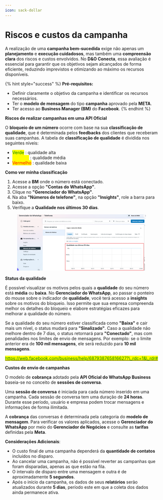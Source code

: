 ```yaml
---
icon: sack-dollar
---
```


# Riscos e custos da campanha

A realização de uma **campanha bem-sucedida** exige não apenas um **planejamento** e **execução cuidadosos**, mas também uma **compreensão clara** dos riscos e custos envolvidos. No **D\&O Conecta**, essa avaliação é essencial para garantir que os objetivos sejam alcançados de forma eficiente, reduzindo imprevistos e otimizando ao máximo os recursos disponíveis.

{% hint style="success" %}
**Pré-requisitos:**

* Definir claramente o objetivo da campanha e identificar os recursos necessários.
* Ter o **modelo de mensagem** do tipo **campanha** aprovado pela **META**.
* Ter acesso ao **Business Manager (BM)** do **Facebook**.
{% endhint %}

**Riscos de realizar campanhas em uma API Oficial**

O **bloqueio de um número** ocorre com base na sua **classificação de qualidade**, que é determinada pelos **feedbacks** dos clientes que receberam suas campanhas. A tabela de **classificação de qualidade** é dividida nos seguintes níveis:

* <mark style="color:green;">Verde</mark> : qualidade alta
* <mark style="color:yellow;">Amarelo</mark> : qualidade média
* <mark style="color:red;">Vermelho</mark> : qualidade baixa

**Como ver minha classificação**

1. Acesse a **BM** onde o número está conectado.
2. Acesse a opção **"Contas do WhatsApp"**.
3. Clique no **"Gerenciador do WhatsApp"**.
4. Na aba **"Números de telefone"**, na opção **"Insights"**, role a barra para baixo.
5. Verifique a **Qualidade nos últimos 30 dias**.

<figure><img src="../../.gitbook/assets/image (667).png" alt=""><figcaption></figcaption></figure>

**Status da qualidade**

É possível visualizar os motivos pelos quais a **qualidade** do seu número está **média** ou **baixa**. No **Gerenciador do WhatsApp**, ao passar o ponteiro do mouse sobre o indicador de **qualidade**, você terá acesso a **insights** sobre os motivos do bloqueio. Isso permite que sua empresa compreenda melhor os detalhes do bloqueio e elabore estratégias eficazes para melhorar a qualidade do número.

Se a qualidade do seu número estiver classificada como **"Baixa"** e cair mais um nível, o status mudará para **"Sinalizado"**. Caso a qualidade não melhore dentro de 7 dias, o status retornará para **"Conectado"**, mas com penalidades nos limites de envio de mensagens. Por exemplo: se o limite anterior era de **100 mil mensagens**, ele será reduzido para **10 mil mensagens**.

[<mark style="color:green;">https://web.facebook.com/business/help/687938765816627?\_rdc=1&\_rdr#</mark>](https://web.facebook.com/business/help/687938765816627?_rdc=1&_rdr)

**Custos de envio de campanhas**

O modelo de **cobrança** adotado pela **API Oficial do WhatsApp Business** baseia-se no conceito de **sessões de conversa**.

Uma **sessão de conversa** é iniciada para cada número inserido em uma campanha. Cada sessão de conversa tem uma duração de **24 horas**. Durante esse período, usuário e empresa podem trocar mensagens e informações de forma ilimitada.

A **cobrança** das conversas é determinada pela categoria do **modelo de mensagem**. Para verificar os valores aplicados, acesse o **Gerenciador do WhatsApp** por meio do **Gerenciador de Negócios** e consulte as **tarifas** definidas pela **Meta**.

**Considerações Adicionais**:

* O custo final de uma campanha dependerá da **quantidade de contatos** incluídos no disparo.
* Ao cancelar uma campanha, não é possível reverter as campanhas que foram disparadas, apenas as que estão na fila.
* O intervalo de disparo entre uma mensagem e outra é de aproximadamente **5 segundos**.
* Após o início da campanha, os dados de seus **relatórios** serão atualizados durante **5 dias**, período este em que a coleta dos dados ainda permanece ativa.
